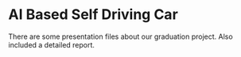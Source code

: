 # AI Based Self Driving Car

There are some presentation files about our graduation project. Also included a detailed report. 
